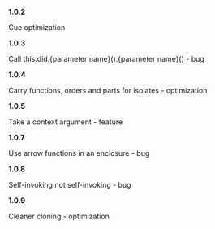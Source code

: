 __1.0.2__

Cue optimization

__1.0.3__

Call this.did.{parameter name}().{parameter name}() - bug

__1.0.4__

Carry functions, orders and parts for isolates - optimization

__1.0.5__

Take a context argument - feature

__1.0.7__

Use arrow functions in an enclosure - bug

__1.0.8__

Self-invoking not self-invoking - bug

__1.0.9__

Cleaner cloning - optimization